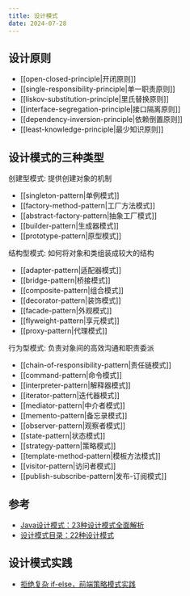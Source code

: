 ```yaml
---
title: 设计模式
date: 2024-07-28
---
```

## 设计原则

- [[open-closed-principle|开闭原则]]
- [[single-responsibility-principle|单一职责原则]]
- [[liskov-substitution-principle|里氏替换原则]]
- [[interface-segregation-principle|接口隔离原则]]
- [[dependency-inversion-principle|依赖倒置原则]]
- [[least-knowledge-principle|最少知识原则]]

## 设计模式的三种类型

创建型模式: 提供创建对象的机制

- [[singleton-pattern|单例模式]]
- [[factory-method-pattern|工厂方法模式]]
- [[abstract-factory-pattern|抽象工厂模式]]
- [[builder-pattern|生成器模式]]
- [[prototype-pattern|原型模式]]

结构型模式: 如何将对象和类组装成较大的结构

- [[adapter-pattern|适配器模式]]
- [[bridge-pattern|桥接模式]]
- [[composite-pattern|组合模式]]
- [[decorator-pattern|装饰模式]]
- [[facade-pattern|外观模式]]
- [[flyweight-pattern|享元模式]]
- [[proxy-pattern|代理模式]]

行为型模式: 负责对象间的高效沟通和职责委派

- [[chain-of-responsibility-pattern|责任链模式]]
- [[command-pattern|命令模式]]
- [[interpreter-pattern|解释器模式]]
- [[iterator-pattern|迭代器模式]]
- [[mediator-pattern|中介者模式]]
- [[memento-pattern|备忘录模式]]
- [[observer-pattern|观察者模式]]
- [[state-pattern|状态模式]]
- [[strategy-pattern|策略模式]]
- [[template-method-pattern|模板方法模式]]
- [[visitor-pattern|访问者模式]]
- [[publish-subscribe-pattern|发布-订阅模式]]

## 参考

- [Java设计模式：23种设计模式全面解析](http://c.biancheng.net/design_pattern/)
- [设计模式目录：22种设计模式](https://refactoringguru.cn/design-patterns/catalog)

## 设计模式实践

- [拒绝复杂 if-else，前端策略模式实践](https://www.wujieli.com/blog/front/javascript/front-end-strategy-pattern-practice)
